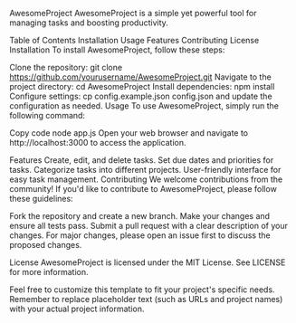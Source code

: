 AwesomeProject
AwesomeProject is a simple yet powerful tool for managing tasks and boosting productivity.

Table of Contents
Installation
Usage
Features
Contributing
License
Installation
To install AwesomeProject, follow these steps:

Clone the repository: git clone https://github.com/yourusername/AwesomeProject.git
Navigate to the project directory: cd AwesomeProject
Install dependencies: npm install
Configure settings: cp config.example.json config.json and update the configuration as needed.
Usage
To use AwesomeProject, simply run the following command:

Copy code
node app.js
Open your web browser and navigate to http://localhost:3000 to access the application.

Features
Create, edit, and delete tasks.
Set due dates and priorities for tasks.
Categorize tasks into different projects.
User-friendly interface for easy task management.
Contributing
We welcome contributions from the community! If you'd like to contribute to AwesomeProject, please follow these guidelines:

Fork the repository and create a new branch.
Make your changes and ensure all tests pass.
Submit a pull request with a clear description of your changes.
For major changes, please open an issue first to discuss the proposed changes.

License
AwesomeProject is licensed under the MIT License. See LICENSE for more information.

Feel free to customize this template to fit your project's specific needs. Remember to replace placeholder text (such as URLs and project names) with your actual project information.